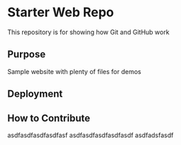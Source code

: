 # Starter Web Repo

This repository is for showing how Git and GitHub work

## Purpose

Sample website with plenty of files for demos

## Deployment

## How to Contribute
asdfasdfasdfasdfasf
asdfasdfasdfasdfasdf
asdfadsfasdf
